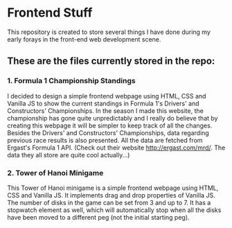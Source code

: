 # Frontend Stuff

This repository is created to store several things I have done during my early forays in the front-end web development scene.

## These are the files currently stored in the repo:

### 1. Formula 1 Championship Standings
I decided to design a simple frontend webpage using HTML, CSS and Vanilla JS to show the current standings in Formula 1's Drivers' and Constructors' Championships. In the season I made this website, the championship has gone quite unpredictably and I really do believe that by creating this webpage it will be simpler to keep track of all the changes. Besides the Drivers' and Constructors' Championships, data regarding previous race results is also presented. All the data are fetched from Ergast's Formula 1 API.
(Check out their website http://ergast.com/mrd/. The data they all store are quite cool actually...)

### 2. Tower of Hanoi Minigame
This Tower of Hanoi minigame is a simple frontend webpage using HTML, CSS and Vanilla JS. It implements drag and drop properties of Vanilla JS. The number of disks in the game can be set from 3 and up to 7. It has a stopwatch element as well, which will automatically stop when all the disks have been moved to a different peg (not the initial starting peg).

